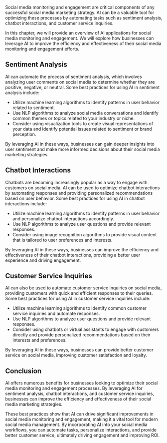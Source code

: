 
Social media monitoring and engagement are critical components of any successful social media marketing strategy. AI can be a valuable tool for optimizing these processes by automating tasks such as sentiment analysis, chatbot interactions, and customer service inquiries.

In this chapter, we will provide an overview of AI applications for social media monitoring and engagement. We will explore how businesses can leverage AI to improve the efficiency and effectiveness of their social media monitoring and engagement efforts.

Sentiment Analysis
------------------

AI can automate the process of sentiment analysis, which involves analyzing user comments on social media to determine whether they are positive, negative, or neutral. Some best practices for using AI in sentiment analysis include:

* Utilize machine learning algorithms to identify patterns in user behavior related to sentiment.
* Use NLP algorithms to analyze social media conversations and identify common themes or topics related to your industry or niche.
* Consider using visualization tools to create visual representations of your data and identify potential issues related to sentiment or brand perception.

By leveraging AI in these ways, businesses can gain deeper insights into user sentiment and make more informed decisions about their social media marketing strategies.

Chatbot Interactions
--------------------

Chatbots are becoming increasingly popular as a way to engage with customers on social media. AI can be used to optimize chatbot interactions by automating responses and providing personalized recommendations based on user behavior. Some best practices for using AI in chatbot interactions include:

* Utilize machine learning algorithms to identify patterns in user behavior and personalize chatbot interactions accordingly.
* Use NLP algorithms to analyze user questions and provide relevant responses.
* Consider using image recognition algorithms to provide visual content that is tailored to user preferences and interests.

By leveraging AI in these ways, businesses can improve the efficiency and effectiveness of their chatbot interactions, providing a better user experience and driving engagement.

Customer Service Inquiries
--------------------------

AI can also be used to automate customer service inquiries on social media, providing customers with quick and efficient responses to their queries. Some best practices for using AI in customer service inquiries include:

* Utilize machine learning algorithms to identify common customer service inquiries and automate responses.
* Use NLP algorithms to analyze user questions and provide relevant responses.
* Consider using chatbots or virtual assistants to engage with customers directly and provide personalized recommendations based on their interests and preferences.

By leveraging AI in these ways, businesses can provide better customer service on social media, improving customer satisfaction and loyalty.

Conclusion
----------

AI offers numerous benefits for businesses looking to optimize their social media monitoring and engagement processes. By leveraging AI for sentiment analysis, chatbot interactions, and customer service inquiries, businesses can improve the efficiency and effectiveness of their social media marketing strategies.

These best practices show that AI can drive significant improvements in social media monitoring and engagement, making it a vital tool for modern social media management. By incorporating AI into your social media workflows, you can automate tasks, personalize interactions, and provide better customer service, ultimately driving engagement and improving ROI.
